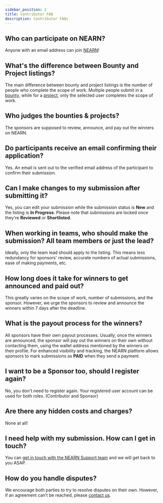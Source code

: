 ```yaml
---
sidebar_position: 2
title: Contributor FAQ
description: Contributor FAQs
---
```


## Who can participate on NEARN?
    
Anyone with an email address can join [NEARN](https://nearn.io)!

## What's the difference between Bounty and Project listings?
    
The main difference between bounty and project listings is the number of people who complete the scope of work. Multiple people submit in a [bounty](opportunities.md#bounties), while for a [project](opportunities.md#projects), only the selected user completes the scope of work.

## Who judges the bounties & projects?

The sponsors are supposed to review, announce, and pay out the winners on NEARN.

## Do participants receive an email confirming their application?
  
Yes. An email is sent out to the verified email address of the participant to confirm their submission.

## Can I make changes to my submission after submitting it?
    
Yes, you can edit your submission while the submission status is **New** and the listing is **In Progress**. Please note that submissions are locked once they're **Reviewed** or **Shortlisted**.

## When working in teams, who should make the submission? All team members or just the lead?
    
Ideally, only the team lead should apply to the listing. This means less redundancy for sponsors' review, accurate numbers of actual submissions, ease of making payments, etc.

## How long does it take for winners to get announced and paid out?
    
This greatly varies on the scope of work, number of submissions, and the sponsor. However, we urge the sponsors to review and announce the winners within 7 days after the deadline.
    
## What is the payout process for the winners?
    
All sponsors have their own payout processes. Usually, once the winners are announced, the sponsor will pay out the winners on their own without contacting them, using the wallet address mentioned by the winners on their profile. For enhanced visibility and tracking, the NEARN platform allows sponsors to mark submissions as **PAID** when they send a payment.

## I want to be a Sponsor too, should I register again?

No, you don't need to register again. Your registered user account can be used for both roles. (Contributor and Sponsor)

## Are there any hidden costs and charges?

None at all!

## I need help with my submission. How can I get in touch?

You can [get in touch with the NEARN Support team](support.md) and we will get back to you ASAP.

## How do you handle disputes?
    
We encourage both parties to try to resolve disputes on their own. However, if an agreement can’t be reached, please [contact us](support.md).
